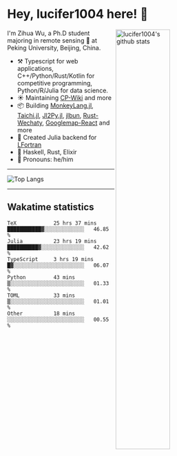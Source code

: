 # Hey, lucifer1004 here! :wave:

<img width="50%" align="right" alt="lucifer1004's github stats" src="https://github-readme-stats.vercel.app/api?username=lucifer1004&show_icons=true">

I'm Zihua Wu, a Ph.D student majoring in remote sensing :satellite: at Peking University, Beijing, China.

- :hammer_and_pick: Typescript for web applications, C++/Python/Rust/Kotlin for competitive programming, Python/R/Julia for data science.
- :sunny: Maintaining [CP-Wiki](https://cp-wiki.vercel.app) and more 
- :package: Building [MonkeyLang.jl](https://github.com/lucifer1004/MonkeyLang.jl), [Taichi.jl](https://github.com/lucifer1004/Taichi.jl), [Jl2Py.jl](https://github.com/lucifer1004/Jl2Py.jl), [jlbun](https://github.com/lucifer1004/jlbun), [Rust-Wechaty](https://github.com/wechaty/rust-wechaty), [Googlemap-React](https://github.com/googlemap-react/googlemap-react) and more
- :sparkler: Created Julia backend for [LFortran](https://github.com/lfortran/lfortran)
- :seedling: Haskell, Rust, Elixir
- :man: Pronouns: he/him

---

![Top Langs](https://github-readme-stats.vercel.app/api/top-langs/?username=lucifer1004&layout=compact)

---

## Wakatime statistics

<!--START_SECTION:waka-->

```text
TeX            25 hrs 37 mins  ███████████▓░░░░░░░░░░░░░   46.85 %
Julia          23 hrs 19 mins  ██████████▓░░░░░░░░░░░░░░   42.62 %
TypeScript     3 hrs 19 mins   █▓░░░░░░░░░░░░░░░░░░░░░░░   06.07 %
Python         43 mins         ▒░░░░░░░░░░░░░░░░░░░░░░░░   01.33 %
TOML           33 mins         ▒░░░░░░░░░░░░░░░░░░░░░░░░   01.01 %
Other          18 mins         ░░░░░░░░░░░░░░░░░░░░░░░░░   00.55 %
```

<!--END_SECTION:waka-->
